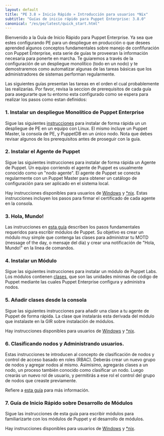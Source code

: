 ```yaml
---
layout: default
title: "PE 3.8 » Inicio Rápido » Introducción para usuarios *Nix"
subtitle: "Guías de inicio rápido para Puppet Enterprise: 3.8.0"
canonical: "/es/pe/latest/quick_start.html"
---
```


Bienvenido a la Guía de Inicio Rápido para Puppet Enterprise. Ya sea que estes configurando PE para un despliegue en producción o que desees aprended algunos conceptos fundamentales sobre manejo de confifuración con Puppet Enterprise, esta serie de guías te proveeran la información necesaria para ponerte en marcha. Te guiaremos a través de la configuración de un despliegue monolítico (todo en un nodo) y te demostraremos como automatizar algunas de las tareas básicas que los administradores de sistemas performan regularmente.

Las siguientes guías presentan las tareas en el orden el cual probablemente las realizarías. Por favor, revisa la seccion de prerequisitos de cada guía para asegurarte que tu entorno esta configurado como se espera para realizar los pasos como estan definidos:

### 1. Instalar un despliegue Monolítico de Puppet Enterprise
Sigue las siguientes [instrucciones](./quick_start_install_mono.html) para instalar de forma rápida un un despliegue de PE en un equipo con Linux. El mismo incluye un Puppet Master, la consola de PE, y PuppetDB en un único nodo. Nota que debes revisar algunos de los prerequisitos antes de proseguir con la guía.

### 2. Instalar el Agente de Puppet
Sigue las siguientes instrucciones para instalar de forma rápida un Agente de Puppet. Un equipo corriendo el agente de Puppet es usualmente conocido como un "nodo agente". El agente de Puppet se conecta regularmente con un Puppet Master para obtener un catálogo de configuración para ser aplicado en el sistema local.

Hay instrucciones disponibles para usuarios de [Windows](./quick_start_install_agents_windows.html) y [*nix](./quick_start_install_agents_nix.html). Estas instrucciones incluyen los pasos para firmar el certificado de cada agente en la consola.

### 3. Hola, Mundo!
Las instrucciones en [esta guía](./quick_start_helloworld.html) describen los pasos fundamentales requeridos para escribir módulos de Puppet. Su objetivo es crear un módulo muy simple que contenga las clases para administrar tu MOTD (message of the day, o mensaje del día) y crear una notificación de "Hola, Mundo!" en la linea de comandos.

### 4. Instalar un Módulo
Sigue las siguientes instrucciones para instalar un módulo de Puppet Labs. Los módulos contienen [clases](./puppet/3.8/reference/lang_classes.html), que son las unidades mínimas de código de Puppet mediante las cuales Puppet Enterprise configura y administra nodos.


### 5. Añadir clases desde la consola
Sigue las siguientes instrucciones para añadir una clase a tu agente de Puppet de forma rápida. La clase que instalarás esta derivada del módulo que instalaste en la GIR sobre instalación de módulos.

Hay instrucciones disponibles para usuarios de [Windows](./quick_start_adding_class_windows.html) y [*nix](./quick_start_adding_class_nix.html).

### 6. Clasificando nodos y Administrando usuarios.
Estas instrucciones te introducen al concepto de clasificación de nodos y control de acceso basado en roles (RBAC). Deberás crear un nuevo grupo de nodos y agregar nodos al mismo. Asimisimo, agregarás clases a un nodo, un proceso también conocido como clasificar un nodo. Luego crearás un nuevo rol de usuario, y permitirás a ese rol el control del grupo de nodos que creaste previamente.

Refiere a [esta guía](./quick_start_nc_rbac.html) para más información.

### 7. Guía de Inicio Rápido sobre Desarrollo de Módulos
Sigue las instrucciones de esta guía para escribir módulos para familiarizarte con los módulos de Puppet y el desarrollo de módulos.

Hay instrucciones disponibles para usuarios de [Windows](./quick_writing_windows.html) y [*nix](./quick_writing_nix.html).



